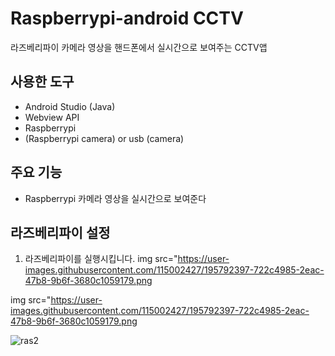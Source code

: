 # Raspberrypi-android CCTV
라즈베리파이 카메라 영상을 핸드폰에서 실시간으로 보여주는 CCTV앱

## 사용한 도구 
* Android Studio (Java)
* Webview API
* Raspberrypi
* (Raspberrypi camera) or usb (camera)

## 주요 기능
* Raspberrypi 카메라 영상을 실시간으로 보여준다

## 라즈베리파이 설정
1. 라즈베리파이를 실행시킵니다.
img src="https://user-images.githubusercontent.com/115002427/195792397-722c4985-2eac-47b8-9b6f-3680c1059179.png












img src="https://user-images.githubusercontent.com/115002427/195792397-722c4985-2eac-47b8-9b6f-3680c1059179.png


![ras2](https://user-images.githubusercontent.com/115002427/195792432-672d5b6e-d85a-4142-a109-a240c46832fc.png)
